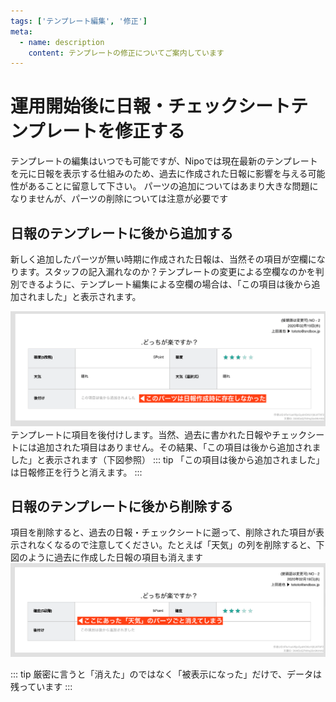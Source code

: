 ```yaml
---
tags: ['テンプレート編集', '修正']
meta:
  - name: description
    content: テンプレートの修正についてご案内しています
---
```

# 運用開始後に日報・チェックシートテンプレートを修正する<Badge text="管理者向け"/>
テンプレートの編集はいつでも可能ですが、Nipoでは現在最新のテンプレートを元に日報を表示する仕組みのため、過去に作成された日報に影響を与える可能性があることに留意して下さい。
パーツの追加についてはあまり大きな問題になりませんが、パーツの削除については注意が必要です

## 日報のテンプレートに後から追加する
新しく追加したパーツが無い時期に作成された日報は、当然その項目が空欄になります。スタッフの記入漏れなのか？テンプレートの変更による空欄なのかを判別できるように、テンプレート編集による空欄の場合は、「この項目は後から追加されました」と表示されます。


![](./template/t23.png)
テンプレートに項目を後付けします。当然、過去に書かれた日報やチェックシートには追加された項目はありません。その結果、「この項目は後から追加されました」と表示されます（下図参照）
::: tip
「この項目は後から追加されました」は日報修正を行うと消えます。
:::

## 日報のテンプレートに後から削除する
項目を削除すると、過去の日報・チェックシートに遡って、削除された項目が表示されなくなるので注意してください。たとえば「天気」の列を削除すると、下図のように過去に作成した日報の項目も消えます
![](./template/t24.png)


::: tip
厳密に言うと「消えた」のではなく「被表示になった」だけで、データは残っています
:::